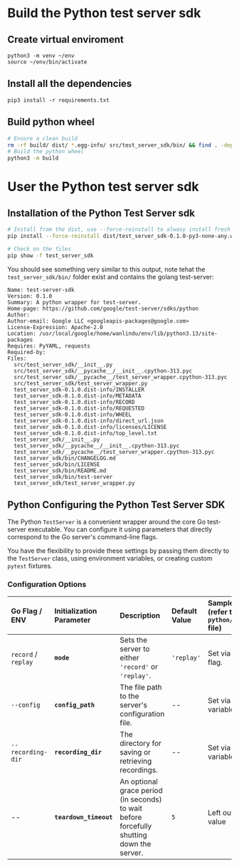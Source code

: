 # Build the Python test server sdk

## Create virtual enviroment
```
python3 -m venv ~/env
source ~/env/bin/activate
```

## Install all the dependencies
```
pip3 install -r requirements.txt
```

## Build python wheel

```sh
# Ensure a clean build
rm -rf build/ dist/ *.egg-info/ src/test_server_sdk/bin/ && find . -depth -name "__pycache__" -type d -exec rm -rf {} \;
# Build the python wheel
python3 -m build
```

# User the Python test server sdk

## Installation of the Python Test Server sdk

```sh
# Install from the dist, use --force-reinstall to alwasy install fresh
pip install --force-reinstall dist/test_server_sdk-0.1.0-py3-none-any.whl

# Check on the files
pip show -f test_server_sdk
```
You should see something very similar to this output, note tehat the `test_server_sdk/bin/` folder exist and contains the golang test-server:
```
Name: test-server-sdk
Version: 0.1.0
Summary: A python wrapper for test-server.
Home-page: https://github.com/google/test-server/sdks/python
Author:
Author-email: Google LLC <googleapis-packages@google.com>
License-Expression: Apache-2.0
Location: /usr/local/google/home/wanlindu/env/lib/python3.13/site-packages
Requires: PyYAML, requests
Required-by:
Files:
  src/test_server_sdk/__init__.py
  src/test_server_sdk/__pycache__/__init__.cpython-313.pyc
  src/test_server_sdk/__pycache__/test_server_wrapper.cpython-313.pyc
  src/test_server_sdk/test_server_wrapper.py
  test_server_sdk-0.1.0.dist-info/INSTALLER
  test_server_sdk-0.1.0.dist-info/METADATA
  test_server_sdk-0.1.0.dist-info/RECORD
  test_server_sdk-0.1.0.dist-info/REQUESTED
  test_server_sdk-0.1.0.dist-info/WHEEL
  test_server_sdk-0.1.0.dist-info/direct_url.json
  test_server_sdk-0.1.0.dist-info/licenses/LICENSE
  test_server_sdk-0.1.0.dist-info/top_level.txt
  test_server_sdk/__init__.py
  test_server_sdk/__pycache__/__init__.cpython-313.pyc
  test_server_sdk/__pycache__/test_server_wrapper.cpython-313.pyc
  test_server_sdk/bin/CHANGELOG.md
  test_server_sdk/bin/LICENSE
  test_server_sdk/bin/README.md
  test_server_sdk/bin/test-server
  test_server_sdk/test_server_wrapper.py
  ```

## Python Configuring the Python Test Server SDK

The Python `TestServer` is a convenient wrapper around the core Go test-server executable. You can configure it using parameters that directly correspond to the Go server's command-line flags.

You have the flexibility to provide these settings by passing them directly to the `TestServer` class, using environment variables, or creating custom `pytest` fixtures.

### Configuration Options

| Go Flag / ENV | Initialization Parameter | Description | Default Value | Sample Implementation (refer to the `python/sample/conftest.py` file) |
| :--- | :--- | :--- | :--- | :--- |
| `record` / `replay` | **`mode`** | Sets the server to either `'record'` or `'replay'`. | `'replay'` | Set via the `--record` pytest flag. |
| `--config` | **`config_path`** | The file path to the server's configuration file. | -- | Set via environment variable. |
| `--recording-dir` | **`recording_dir`** | The directory for saving or retrieving recordings. | -- | Set via environment variable. |
| -- | **`teardown_timeout`**| An optional grace period (in seconds) to wait before forcefully shutting down the server. | `5` | Left out to use default value  |

